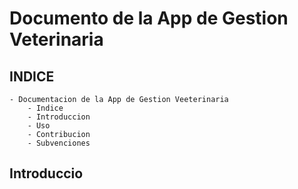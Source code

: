 # Documento de la App de Gestion Veterinaria

## INDICE
    - Documentacion de la App de Gestion Veeterinaria
        - Indice
        - Introduccion
        - Uso
        - Contribucion
        - Subvenciones
## Introduccio
